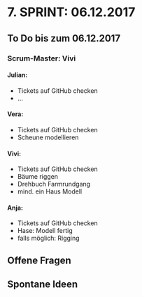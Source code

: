 # 7. SPRINT: 06.12.2017
## To Do bis zum 06.12.2017
### Scrum-Master: Vivi

#### Julian:
* Tickets auf GitHub checken
* ...

#### Vera:
* Tickets auf GitHub checken
* Scheune modellieren

#### Vivi:
* Tickets auf GitHub checken
* Bäume riggen
* Drehbuch Farmrundgang
* mind. ein Haus Modell

#### Anja:
* Tickets auf GitHub checken
* Hase: Modell fertig
* falls möglich: Rigging


## Offene Fragen

## Spontane Ideen
